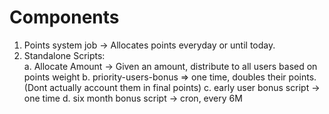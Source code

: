 # Components
1. Points system job -> Allocates points everyday or until today. 
2. Standalone Scripts:  
  a. Allocate Amount -> Given an amount, distribute to all users based on points weight
  b. priority-users-bonus => one time, doubles their points. (Dont actually account them in final points)
  c. early user bonus script -> one time
  d. six month bonus script -> cron, every 6M